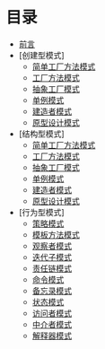 # 目录

- [前言](Preface.md)
- [创建型模式]
  - [简单工厂方法模式](SimpleFactory.md)
  - [工厂方法模式](Factory.md)
  - [抽象工厂模式](AbstractFactory.md)
  - [单例模式](Singleton.md)
  - [建造者模式](Builder.md)
  - [原型设计模式](Prototype.md)
- [结构型模式]
  - [简单工厂方法模式](SimpleFactory.md)
  - [工厂方法模式](Factory.md)
  - [抽象工厂模式](AbstractFactory.md)
  - [单例模式](Singleton.md)
  - [建造者模式](Builder.md)
  - [原型设计模式](Prototype.md)
- [行为型模式]
  - [策略模式](Strategy.md)
  - [模板方法模式](Template.md)
  - [观察者模式](Observer.md)
  - [迭代子模式](Iterator.md)
  - [责任链模式](ChainOfResponsibility.md)
  - [命令模式](Command.md)
  - [备忘录模式](Memento.md)
  - [状态模式](State.md)
  - [访问者模式](Visitor.md)
  - [中介者模式](Mediator.md)
  - [解释器模式](Interpreter.md)

